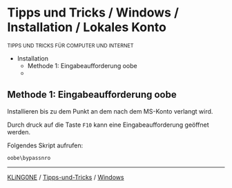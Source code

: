 # Tipps und Tricks / Windows / Installation / Lokales Konto
<small>TIPPS UND TRICKS FÜR COMPUTER UND INTERNET</small>

* Installation
  * Methode 1: Eingabeaufforderung oobe
  * 

## Methode 1: Eingabeaufforderung oobe

Installieren bis zu dem Punkt an dem nach dem MS-Konto verlangt wird.

Durch druck auf die Taste ``F10`` kann eine Eingabeaufforderung geöffnet werden.

Folgendes Skript aufrufen:

```
oobe\bypassnro
```

---

[KLiNG0NE](https://github.com/KLiNG0NE/) / [Tipps-und-Tricks](https://github.com/KLiNG0NE/Tipps-und-Tricks) / [Windows](README.md)
